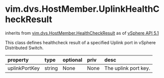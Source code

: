 vim.dvs.HostMember.UplinkHealthCheckResult
==========================================
inherits from [vim.dvs.HostMember.HealthCheckResult](docs/vim.dvs.HostMember.HealthCheckResult.md)
as of [vSphere API 5.1](vim.version.md#vim.version.version8)


This class defines healthcheck result of a specified Uplink port   in vSphere Distributed Switch.

| property | type | optional | priv | desc |
|:---------|:-----|:---------|:-----|:-----|
| uplinkPortKey | string | None | None | The uplink port key. |


